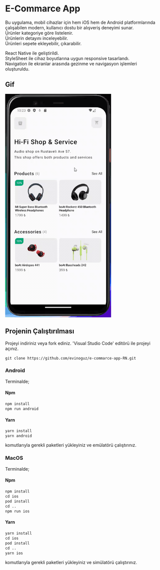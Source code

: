 # E-Commarce App

Bu uygulama, mobil cihazlar için hem iOS hem de Android platformlarında çalışabilen modern, kullanıcı dostu bir alışveriş deneyimi sunar. <br />
Ürünler kategoriye göre listelenir. <br />
Ürünlerin detayını inceleyebilir. <br />
Ürünleri sepete ekleyebilir, çıkarabilir. <br />

React Native ile geliştirildi. <br />
StyleSheet ile cihaz boyutlarına uygun responsive tasarlandı.<br />
Navigation ile ekranlar arasında gezinme ve navigasyon işlemleri oluşturuldu. <br />
## Gif

![](/src/assets/e-commarce.gif)

## Projenin Çalıştırılması

Projeyi indiriniz veya fork ediniz. 'Visual Studio Code' editörü ile projeyi açınız.

```
git clone https://github.com/evinoguz/e-commarce-app-RN.git
```

### Android

Terminalde;

#### Npm

```
npm install
npm run android
```

#### Yarn

```
yarn install
yarn android
```

komutlarıyla gerekli paketleri yükleyiniz ve emülatörü çalıştırınız.

### MacOS

Terminalde;

#### Npm

```
npm install
cd ios
pod install
cd ..
npm run ios
```

#### Yarn

```
yarn install
cd ios
pod install
cd ..
yarn ios
```

komutlarıyla gerekli paketleri yükleyiniz ve simülatörü çalıştırınız.